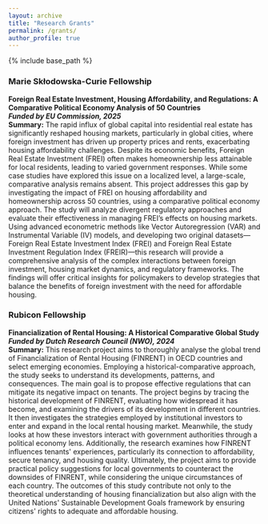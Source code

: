 ```yaml
---
layout: archive
title: "Research Grants"
permalink: /grants/
author_profile: true
---
```


{% include base_path %}


### Marie Skłodowska-Curie Fellowship 
**Foreign Real Estate Investment, Housing Affordability, and Regulations: A Comparative Political Economy Analysis of 50 Countries**  
***Funded by EU Commission, 2025***  
**Summary:** The rapid influx of global capital into residential real estate has significantly reshaped housing markets, particularly in global cities, where foreign investment has driven up property prices and rents, exacerbating housing affordability challenges. Despite its economic benefits, Foreign Real Estate Investment (FREI) often makes homeownership less attainable for local residents, leading to varied government responses. While some case studies have explored this issue on a localized level, a large-scale, comparative analysis remains absent. This project addresses this gap by investigating the impact of FREI on housing affordability and
homeownership across 50 countries, using a comparative political economy approach. The study will analyze divergent regulatory approaches and evaluate their effectiveness in managing FREI’s effects on housing markets. Using advanced econometric methods like Vector Autoregression (VAR) and Instrumental Variable (IV) models, and developing two original datasets—Foreign Real Estate Investment Index (FREI) and Foreign Real Estate Investment Regulation Index (FREIR)—this research will provide a comprehensive analysis of the complex interactions between foreign investment, housing market dynamics, and regulatory frameworks. The findings will offer critical insights for policymakers to develop strategies that balance the benefits of foreign investment with the need for affordable housing.

### Rubicon Fellowship 
**Financialization of Rental Housing: A Historical Comparative Global Study**  
***Funded by Dutch Research Council (NWO), 2024***    
**Summary:** This research project aims to thoroughly analyse the global trend of Financialization of Rental Housing (FINRENT) in OECD countries and select emerging economies. Employing a historical-comparative approach, the study seeks to understand its developments, patterns, and consequences. The main goal is to propose effective regulations that can mitigate its negative impact on tenants. The project begins by tracing the historical development of FINRENT, evaluating how widespread it has become, and examining the drivers of its development in different countries. It then investigates the strategies employed by institutional investors to enter and expand in the local rental housing market. Meanwhile, the study looks at how these investors interact with government authorities through a political economy lens. Additionally, the research examines how FINRENT influences tenants' experiences, particularly its connection to affordability, secure tenancy, and housing quality. Ultimately, the project aims to provide practical policy suggestions for local governments to counteract the downsides of FINRENT, while considering the unique circumstances of each country. The outcomes of this study contribute not only to the theoretical understanding of housing financialization but also align with the United Nations' Sustainable Development Goals framework by ensuring citizens' rights to adequate and affordable housing.
